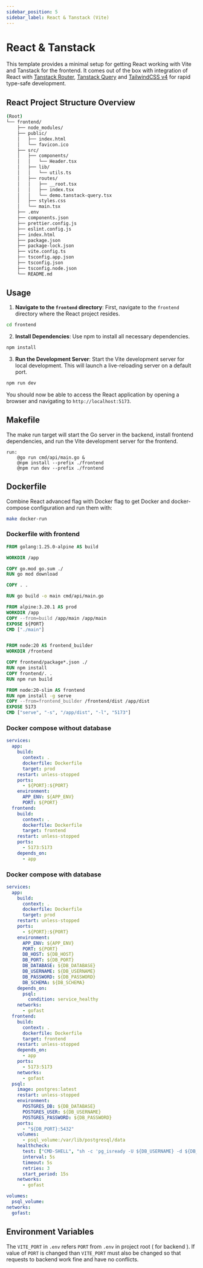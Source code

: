 ```yaml
---
sidebar_position: 5
sidebar_label: React & Tanstack (Vite)
---
```


# React & Tanstack

This template provides a minimal setup for getting React working with Vite and Tanstack for the frontend. It comes out of the box with integration of React with [Tanstack Router](https://tanstack.com/router/latest), [Tanstack Query](https://tanstack.com/query/latest) and [TailwindCSS v4](https://tailwindcss.com/) for rapid type-safe development.

## React Project Structure Overview
```bash
(Root)
└── frontend/
    ├── node_modules/
    ├── public/
    │   ├── index.html
    │   └── favicon.ico
    ├── src/
    │   ├── components/
    │   │   └── Header.tsx
    │   ├── lib/
    │   │   └── utils.ts
    │   ├── routes/
    │   │   ├── __root.tsx  
    │   │   ├── index.tsx
    │   │   └── demo.tanstack-query.tsx
    │   ├── styles.css
    │   └── main.tsx
    ├── .env
    ├── components.json
    ├── prettier.config.js
    ├── eslint.config.js
    ├── index.html
    ├── package.json
    ├── package-lock.json
    ├── vite.config.ts
    ├── tsconfig.app.json
    ├── tsconfig.json
    ├── tsconfig.node.json
    └── README.md
```

## Usage
1. **Navigate to the `frontend` directory**: First, navigate to the `frontend` directory where the React project resides.
```bash
cd frontend
```
2. **Install Dependencies**: Use npm to install all necessary dependencies.
```bash
npm install
```
3. **Run the Development Server**: Start the Vite development server for local development. This will launch a live-reloading server on a default port.
```bash
npm run dev
```

You should now be able to access the React application by opening a browser and navigating to `http://localhost:5173`.

## Makefile

The make run target will start the Go server in the backend, install frontend dependencies, and run the Vite development server for the frontend.

```make
run:
    @go run cmd/api/main.go &
    @npm install --prefix ./frontend
    @npm run dev --prefix ./frontend
```

## Dockerfile

Combine React advanced flag with Docker flag to get Docker and docker-compose configuration and run them with:

```bash
make docker-run
```

### Dockerfile with frontend

```dockerfile
FROM golang:1.25.0-alpine AS build

WORKDIR /app

COPY go.mod go.sum ./
RUN go mod download

COPY . .

RUN go build -o main cmd/api/main.go

FROM alpine:3.20.1 AS prod
WORKDIR /app
COPY --from=build /app/main /app/main
EXPOSE ${PORT}
CMD ["./main"]


FROM node:20 AS frontend_builder
WORKDIR /frontend

COPY frontend/package*.json ./
RUN npm install
COPY frontend/. .
RUN npm run build

FROM node:20-slim AS frontend
RUN npm install -g serve
COPY --from=frontend_builder /frontend/dist /app/dist
EXPOSE 5173
CMD ["serve", "-s", "/app/dist", "-l", "5173"]
```

### Docker compose without database
```yml
services:
  app:
    build:
      context: .
      dockerfile: Dockerfile
      target: prod
    restart: unless-stopped
    ports:
      - ${PORT}:${PORT}
    environment:
      APP_ENV: ${APP_ENV}
      PORT: ${PORT}
  frontend:
    build:
      context: .
      dockerfile: Dockerfile
      target: frontend
    restart: unless-stopped
    ports:
      - 5173:5173
    depends_on:
      - app
```

### Docker compose with database

```yml
services:
  app:
    build:
      context: .
      dockerfile: Dockerfile
      target: prod
    restart: unless-stopped
    ports:
      - ${PORT}:${PORT}
    environment:
      APP_ENV: ${APP_ENV}
      PORT: ${PORT}
      DB_HOST: ${DB_HOST}
      DB_PORT: ${DB_PORT}
      DB_DATABASE: ${DB_DATABASE}
      DB_USERNAME: ${DB_USERNAME}
      DB_PASSWORD: ${DB_PASSWORD}
      DB_SCHEMA: ${DB_SCHEMA}
    depends_on:
      psql:
        condition: service_healthy
    networks:
      - gofast
  frontend:
    build:
      context: .
      dockerfile: Dockerfile
      target: frontend
    restart: unless-stopped
    depends_on:
      - app
    ports:
      - 5173:5173
    networks:
      - gofast
  psql:
    image: postgres:latest
    restart: unless-stopped
    environment:
      POSTGRES_DB: ${DB_DATABASE}
      POSTGRES_USER: ${DB_USERNAME}
      POSTGRES_PASSWORD: ${DB_PASSWORD}
    ports:
      - "${DB_PORT}:5432"
    volumes:
      - psql_volume:/var/lib/postgresql/data
    healthcheck:
      test: ["CMD-SHELL", "sh -c 'pg_isready -U ${DB_USERNAME} -d ${DB_DATABASE}'"]
      interval: 5s
      timeout: 5s
      retries: 3
      start_period: 15s
    networks:
      - gofast

volumes:
  psql_volume:
networks:
  gofast:
```

## Environment Variables

The `VITE_PORT` in `.env` refers `PORT` from `.env` in project root ( for backend ). If value of `PORT` is changed than `VITE_PORT` must also be changed so that requests to backend work fine and have no conflicts.


